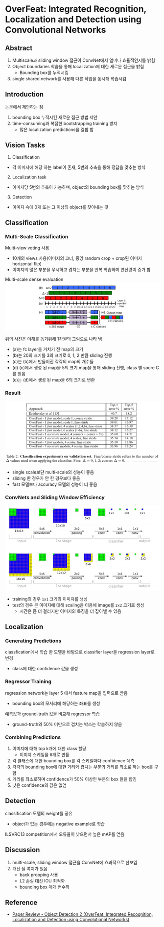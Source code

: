 # OverFeat: Integrated Recognition, Localization and Detection using Convolutional Networks
## Abstract
1. Multiscale과 sliding window 접근이 ConvNet에서 얼머나 효율적인지를 밝힘  
2. Object boundaries 학습을 통해 localization에 대한 새로운 접근을 밝힘  
    - Bounding box를 누적시킴
3. single shared network를 사용해 다른 작업을 동시해 학습시킴

## Introduction
논문에서 제안하는 점
1. bounding box 누적시킨 새로운 접근 방법 제안
2. time-consuming과 복잡한 bootstrapping training 방지
    - 많은 localization predictions을 결합 함

## Vision Tasks
1. Classification
- 각 이미지에 해당 하는 label이 존재, 5번의 추측을 통해 정답을 맞추는 방식

2. Localization task
- 이미지당 5번의 추측이 가능하며, object의 bounding box를 맞추는 방식

3. Detection
- 이미지 속에 0개 또는 그 이상의 object를 찾아내는 것

## Classification
### Multi-Scale Classification
Multi-view voting 사용
- 10개의 views 사용(이미지의 코너, 중앙 random crop + crop된 이미지 horizontal flip)
- 이미지의 많은 부분을 무시하고 겹치는 부분을 반복 학습하며 연산량이 증가 함

Multi-scale dense evaluation
<img src='image/dense_evaluation.png'>

위의 사진은 이해를 돕기위해 1차원의 그림으로 나타 냄
- (a)는 fc layer을 거치기 전 map의 크기
- (b)는 20의 크기를 3의 크기로 0, 1, 2 만큼 sliding 진행
- (c)는 (b)에서 만들어진 각각의 map의 개수들
- (d) (c)에서 생성 된 map을 5의 크기 map을 통해 sliding 진행, class 별 socre C를 얻음
- (e)는 (d)에서 생성 된 map을 6의 크기로 변환

### Result
<img src='image/result.png'>

- single scale보단 multi-scale의 성능이 좋음
- sliding 한 경우가 안 한 경우보다 좋음
- fast 모델보다 accuracy 모델의 성능이 더 좋음

### ConvNets and Sliding Window Efficiency
<img src='image/efficiency.png'>

- training의 경우 `1x1` 크기의 이미지를 생성
- test의 경우 큰 이미지에 대해 scaling을 이용해 image를 `2x2` 크기로 생성
    - 시간은 좀 더 걸리지만 이미지의 특징을 더 잡아낼 수 있음

## Localization
### Generating Predictions
classfication에서 학습 한 모델을 바탕으로 classifier layer을 regression layer로 변경
- class에 대한 confidence 값을 생성

### Regressor Training
regression network는 layer 5 에서 feature map을 입력으로 받음
- bounding box의 모서리에 해당하는 좌표를 생성

예측값과 ground-truth 값을 비교해 regressor 학습
- ground-truth와 50% 미만으로 겹치는 박스는 학습하지 않음

### Combining Predictions
1. 이미지에 대해 top k개에 대한 class 할당
    - 이미지 스케일을 6개로 만듦
2. 각 클래스에 대한 bounding box를 각 스케일마다 confidence 예측
3. 각각의 bounding box에 대한 거리와 겹치는 부분의 거리를 최소로 하는 box를 구함
4. 거리를 최소로하며 confidence가 50% 이상인 부분의 box 들을 합침
5. 낮은 confidence의 값은 없앰

## Detection
classification 모델의 weight를 공유
- object가 없는 경우에는 negative example로 학습

ILSVRC13 competition에서 오류율이 낮으면서 높은 mAP를 얻음

## Discussion
1. multi-scale, sliding window 접근을 ConvNet에 효과적으로 선보임
2. 개선 될 여지가 있음
    - back propping 사용
    - L2 손실 대신 IOU 최적화
    - bounding box 매개 변수화

## Reference
- [Paper Review - Object Detection 2 (OverFeat: Integrated Recognition, Localization and Detection using Convolutional Networks)](https://wujincheon.github.io/wujincheon.github.io/deep%20learning/2019/02/15/overfeat.html)